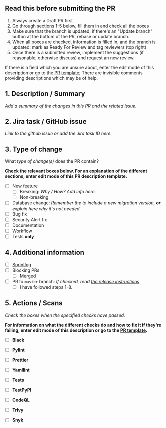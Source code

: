 ## Read this before submitting the PR

1. Always create a Draft PR first
2. Go through sections 1-5 below, fill them in and check all the boxes
3. Make sure that the branch is updated; if there's an "Update branch" button at the bottom of the PR, rebase or update branch.
4. When all boxes are checked, information is filled in, and the branch is updated: mark as Ready For Review and tag reviewers (top right)
5. Once there is a submitted review, implement the suggestions (if reasonable, otherwise discuss) and request an new review.

If there is a field which you are unsure about, enter the edit mode of this description or go to the [PR template](https://github.com/ScilifelabDataCentre/dds_cli/blob/dev/.github/pull_request_template.md); There are invisible comments providing descriptions which may be of help.

## 1. Description / Summary

_Add a summary of the changes in this PR and the related issue._

## 2. Jira task / GitHub issue

_Link to the github issue or add the Jira task ID here._

## 3. Type of change

What _type of change(s)_ does the PR contain?

**Check the relevant boxes below. For an explanation of the different sections, enter edit mode of this PR description template.**

- [ ] New feature
  - [ ] Breaking: _Why / How? Add info here._ <!-- Should be checked if the changes in this PR will cause existing functionality to not work as expected. E.g. with the master branch of the `dds_cli` -->
  - [ ] Non-breaking <!-- Should be checked if the changes will not cause existing functionality to fail. "Non-breaking" is just an addition of a new feature. -->
- [ ] Database change: _Remember the to include a new migration version, **or** explain here why it's not needed._ <!-- Should be checked when you've changed something in `models.py`. For a guide on how to add the a new migration version, look at the "Database changes" section in the README.md. -->
- [ ] Bug fix <!-- Should be checked when a bug is fixed in existing functionality. If the bug fix also is a breaking change (see above), add info about that beside this check box. -->
- [ ] Security Alert fix <!-- Should be checked if the PR attempts to solve a security vulnerability, e.g. reported by the "Security" tab in the repo. -->
- [ ] Documentation <!-- Should be checked if the PR adds or updates the CLI documentation -- anything in docs/ directory. -->
- [ ] Workflow <!-- Should be checked if the PR includes a change in e.g. the github actions files (dds_cli/.github/*) or another type of workflow change. Anything that alters our or the codes workflow. -->
- [ ] Tests **only** <!-- Should only be checked if the PR only contains tests, none of the other types of changes listed above. -->

## 4. Additional information

- [ ] [Sprintlog](https://github.com/ScilifelabDataCentre/dds_cli/blob/dev/SPRINTLOG.md) <!-- Add a row at the bottom of the SPRINTLOG.md file (not needed if PR contains only tests). Follow the format of previous rows. If the PR is the first in a new sprint, add a new sprint header row (follow the format of previous sprints). -->
- [ ] Blocking PRs <!-- Should be checked if there are blocking PRs or other tasks that need to be merged prior to this. Add link to PR or Jira card if this is the case. -->
  - [ ] Merged <!-- Should be checked if the "Blocking PRs" box was checked AND all blocking PRs have been merged / fixed. -->
- [ ] PR to `master` branch: _If checked, read [the release instructions](https://github.com/ScilifelabDataCentre/dds_cli/blob/dev/docs/procedures/new_release.md)_ <!-- Check this if the PR is made to the `master` branch. Only the `dev` branch should be doing this. -->
  - [ ] I have followed steps 1-8. <!-- Should be checked if the "PR to `master` branch" box is checked AND the specified steps in the release instructions have been followed. -->

## 5. Actions / Scans

_Check the boxes when the specified checks have passed._

**For information on what the different checks do and how to fix it if they're failing, enter edit mode of this description or go to the [PR template](https://github.com/ScilifelabDataCentre/dds_cli/blob/dev/.github/pull_request_template.md).**

- [ ] **Black**
<!--
  What: Python code formatter.
  How to fix: Run `black .` locally to execute formatting.
-->
- [ ] **Pylint**
<!--
  What: Python code linter.
  How to fix: Manually fix the code producing warnings. Code must get 10/10.
-->
- [ ] **Prettier**
<!--
  What: General code formatter. Our use case: MD and yaml mainly.
  How to fix: Run npx prettier --write . locally to execute formatting.
-->
- [ ] **Yamllint**
<!--
  What: Linting of yaml files.
  How to fix: Manually fix any errors locally.
-->
- [ ] **Tests**
<!--
  What: Pytest to verify that functionality works as expected.
  How to fix: Manually fix any errors locally. Follow the instructions in the "Run tests" section of the README.md to run the tests locally.
  Additional info: The PR should ALWAYS include new tests or fixed tests when there are code changes. When pytest action has finished, it will post a codecov report; Look at this report and verify the files you have changed are listed. "90% <100.00%> (+0.8%)" means "Tests cover 90% of the changed file, <100 % of this PR's code changes are tested>, and (the code changes and added tests increased the overall test coverage with 0.8%)
-->
- [ ] **TestPyPI**
<!--
  What: Builds the CLI and publishes to TestPyPI in order to verify before release.
  How to fix: Check the action logs and fix potential issues manually.
-->
- [ ] **CodeQL**
<!--
  What: Scan for security vulnerabilities, bugs, errors.
  How to fix: Go through the alerts and either manually fix, dismiss or ignore. Add info on ignored or dismissed alerts.
-->
- [ ] **Trivy**
<!--
  What: Security scanner.
  How to fix: Go through the alerts and either manually fix, dismiss or ignore. Add info on ignored or dismissed alerts.
-->
- [ ] **Snyk**
<!--
  What: Security scanner.
  How to fix: Go through the alerts and either manually fix, dismiss or ignore. Add info on ignored or dismissed alerts.
-->
